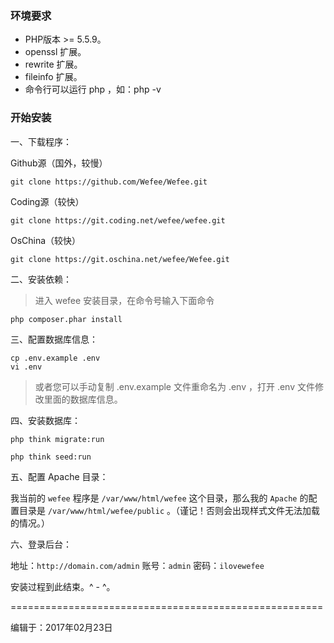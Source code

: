 ### 环境要求

+ PHP版本 >= 5.5.9。
+ openssl 扩展。
+ rewrite 扩展。
+ fileinfo 扩展。
+ 命令行可以运行 php ，如：php -v

### 开始安装

一、下载程序：

Github源（国外，较慢）
```
git clone https://github.com/Wefee/Wefee.git
```

Coding源（较快）
```
git clone https://git.coding.net/wefee/wefee.git
```

OsChina（较快）
```
git clone https://git.oschina.net/wefee/Wefee.git
```

二、安装依赖：

> 进入 wefee 安装目录，在命令号输入下面命令

```
php composer.phar install
```

三、配置数据库信息：

```
cp .env.example .env
vi .env
```
> 或者您可以手动复制 .env.example 文件重命名为 .env ，打开 .env 文件修改里面的数据库信息。

四、安装数据库：

```
php think migrate:run

php think seed:run
```

五、配置 Apache 目录：

我当前的 `wefee` 程序是 `/var/www/html/wefee` 这个目录，那么我的 `Apache` 的配置目录是 `/var/www/html/wefee/public` 。（谨记！否则会出现样式文件无法加载的情况。）

六、登录后台：

地址：`http://domain.com/admin`
账号：`admin`
密码：`ilovewefee`


安装过程到此结束。^ - ^。


======================================================

编辑于：2017年02月23日
